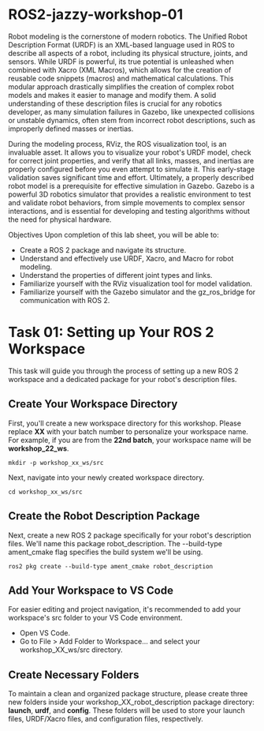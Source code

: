 # ROS2-jazzy-workshop-01
Robot modeling is the cornerstone of modern robotics. The Unified Robot Description Format (URDF) is an XML-based language used in ROS to describe all aspects of a robot, including its physical structure, joints, and sensors. While URDF is powerful, its true potential is unleashed when combined with Xacro (XML Macros), which allows for the creation of reusable code snippets (macros) and mathematical calculations. This modular approach drastically simplifies the creation of complex robot models and makes it easier to manage and modify them. A solid understanding of these description files is crucial for any robotics developer, as many simulation failures in Gazebo, like unexpected collisions or unstable dynamics, often stem from incorrect robot descriptions, such as improperly defined masses or inertias.

During the modeling process, RViz, the ROS visualization tool, is an invaluable asset. It allows you to visualize your robot's URDF model, check for correct joint properties, and verify that all links, masses, and inertias are properly configured before you even attempt to simulate it. This early-stage validation saves significant time and effort. Ultimately, a properly described robot model is a prerequisite for effective simulation in Gazebo. Gazebo is a powerful 3D robotics simulator that provides a realistic environment to test and validate robot behaviors, from simple movements to complex sensor interactions, and is essential for developing and testing algorithms without the need for physical hardware.

Objectives Upon completion of this lab sheet, you will be able to:

- Create a ROS 2 package and navigate its structure.
- Understand and effectively use URDF, Xacro, and Macro for robot modeling.
- Understand the properties of different joint types and links.
- Familiarize yourself with the RViz visualization tool for model validation.
- Familiarize yourself with the Gazebo simulator and the gz_ros_bridge for communication with ROS 2.

Task 01: Setting up Your ROS 2 Workspace
========================================
This task will guide you through the process of setting up a new ROS 2 workspace and a dedicated package for your robot's description files.

Create Your Workspace Directory
-------------------------------
First, you'll create a new workspace directory for this workshop. Please replace **XX** with your batch number to personalize your workspace name. For example, if you are from the **22nd batch**, your workspace name will be **workshop_22_ws**.

    mkdir -p workshop_xx_ws/src
    
Next, navigate into your newly created workspace directory.

    cd workshop_xx_ws/src

Create the Robot Description Package
------------------------------------
Next, create a new ROS 2 package specifically for your robot's description files. We'll name this package robot_description. The --build-type ament_cmake flag specifies the build system we'll be using.

    ros2 pkg create --build-type ament_cmake robot_description
Add Your Workspace to VS Code
-----------------------------
For easier editing and project navigation, it's recommended to add your workspace's src folder to your VS Code environment.
- Open VS Code.
- Go to File > Add Folder to Workspace... and select your workshop_XX_ws/src directory.

Create Necessary Folders
------------------------
To maintain a clean and organized package structure, please create three new folders inside your workshop_XX_robot_description package directory: **launch**, **urdf**, and **config**. These folders will be used to store your launch files, URDF/Xacro files, and configuration files, respectively.

